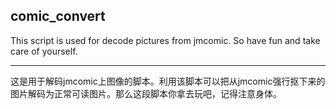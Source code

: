 ## comic\_convert

This script is used for decode pictures from jmcomic. So have fun and take care of yourself.
- - -
这是用于解码jmcomic上图像的脚本。利用该脚本可以把从jmcomic强行抠下来的图片解码为正常可读图片。那么这段脚本你拿去玩吧，记得注意身体。
